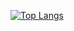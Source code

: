 [![Top Langs](https://github-readme-stats.vercel.app/api/top-langs/?username=Seungtae0129)](https://github.com/Seungtae0129/github-readme-stats)

